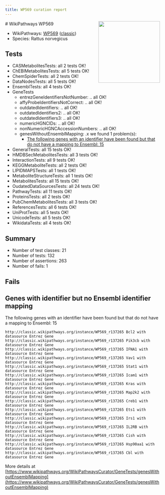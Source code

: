 ```yaml
---
title: WP569 curation report
---
```


<img style="float: right; width: 200px" src="https://upload.wikimedia.org/wikipedia/commons/thumb/8/83/Wplogo_with_text_500.png/640px-Wplogo_with_text_500.png" />
# WikiPathways WP569

* WikiPathways: [WP569](https://wikipathways.org/pathways/WP569) ([classic](https://classic.wikipathways.org/instance/WP569))
* Species: Rattus norvegicus
## Tests
* CASMetabolitesTests: all 2 tests OK!
* ChEBIMetabolitesTests: all 5 tests OK!
* ChemSpiderTests: all 2 tests OK!
* DataNodesTests: all 5 tests OK!
* EnsemblTests: all 4 tests OK!
* GeneTests
    * entrezGeneIdentifiersNotNumber: .. all OK!
    * affyProbeIdentifiersNotCorrect: .. all OK!
    * outdatedIdentifiers: .. all OK!
    * outdatedIdentifiers2: .. all OK!
    * outdatedIdentifiers3: .. all OK!
    * numericHGNCIDs: .. all OK!
    * nonNumericHGNCAccessionNumbers: .. all OK!
    * genesWithoutEnsemblMapping: .x we found 1 problem(s):
        * [The following genes with an identifier have been found but that do not have a mapping to Ensembl: 15](#c4e54312)
* GeneralTests: all 15 tests OK!
* HMDBSecMetabolitesTests: all 3 tests OK!
* InteractionTests: all 9 tests OK!
* KEGGMetaboliteTests: all 2 tests OK!
* LIPIDMAPSTests: all 1 tests OK!
* MetaboliteStructureTests: all 1 tests OK!
* MetabolitesTests: all 15 tests OK!
* OudatedDataSourcesTests: all 24 tests OK!
* PathwayTests: all 11 tests OK!
* ProteinsTests: all 2 tests OK!
* PubChemMetabolitesTests: all 3 tests OK!
* ReferencesTests: all 6 tests OK!
* UniProtTests: all 5 tests OK!
* UnicodeTests: all 5 tests OK!
* WikidataTests: all 4 tests OK!


## Summary

* Number of test classes: 21
* Number of tests: 132
* Number of assertions: 263
* Number of fails: 1

## Fails

<a name="c4e54312" />

## Genes with identifier but no Ensembl identifier mapping

The following genes with an identifier have been found but that do not have a mapping to Ensembl: 15
```
http://classic.wikipathways.org/instance/WP569_r137265 Bcl2 with datasource Entrez Gene
http://classic.wikipathways.org/instance/WP569_r137265 Pik3cb with datasource Entrez Gene
http://classic.wikipathways.org/instance/WP569_r137265 IFNA1 with datasource Entrez Gene
http://classic.wikipathways.org/instance/WP569_r137265 Vav1 with datasource Entrez Gene
http://classic.wikipathways.org/instance/WP569_r137265 Stat1 with datasource Entrez Gene
http://classic.wikipathways.org/instance/WP569_r137265 Icam1 with datasource Entrez Gene
http://classic.wikipathways.org/instance/WP569_r137265 Kras with datasource Entrez Gene
http://classic.wikipathways.org/instance/WP569_r137265 Map2k2 with datasource Entrez Gene
http://classic.wikipathways.org/instance/WP569_r137265 Creb1 with datasource Entrez Gene
http://classic.wikipathways.org/instance/WP569_r137265 Ets1 with datasource Entrez Gene
http://classic.wikipathways.org/instance/WP569_r137265 Irs1 with datasource Entrez Gene
http://classic.wikipathways.org/instance/WP569_r137265 IL2RB with datasource Entrez Gene
http://classic.wikipathways.org/instance/WP569_r137265 Cish with datasource Entrez Gene
http://classic.wikipathways.org/instance/WP569_r137265 Hsp90aa1 with datasource Entrez Gene
http://classic.wikipathways.org/instance/WP569_r137265 Cbl with datasource Entrez Gene
```

More details at [https://www.wikipathways.org/WikiPathwaysCurator/GeneTests/genesWithoutEnsemblMapping](https://www.wikipathways.org/WikiPathwaysCurator/GeneTests/genesWithoutEnsemblMapping)

